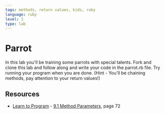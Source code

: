 ```yaml
---
tags: methods, return values, kids, ruby
language: ruby
level: 1
type: lab
---
```


# Parrot

In this lab you'll be training some parrots with special talents. Fork and clone this lab and follow along and write your code in the parrot.rb file. Try running your program when you are done. (Hint - You'll be chaining methods, pay attention to your return values!) 

## Resources
* [Learn to Program](http://books.flatironschool.com/books/43?page=72) - [9.1 Method Parameters](http://books.flatironschool.com/books/43?page=72), page 72